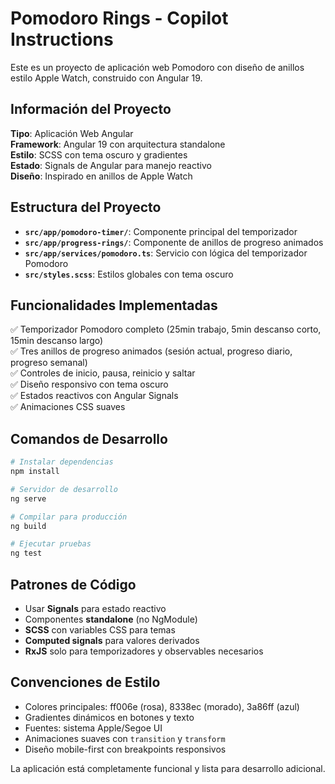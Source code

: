 # Pomodoro Rings - Copilot Instructions

Este es un proyecto de aplicación web Pomodoro con diseño de anillos estilo Apple Watch, construido con Angular 19.

## Información del Proyecto

**Tipo**: Aplicación Web Angular  
**Framework**: Angular 19 con arquitectura standalone  
**Estilo**: SCSS con tema oscuro y gradientes  
**Estado**: Signals de Angular para manejo reactivo  
**Diseño**: Inspirado en anillos de Apple Watch  

## Estructura del Proyecto

- **`src/app/pomodoro-timer/`**: Componente principal del temporizador
- **`src/app/progress-rings/`**: Componente de anillos de progreso animados  
- **`src/app/services/pomodoro.ts`**: Servicio con lógica del temporizador Pomodoro
- **`src/styles.scss`**: Estilos globales con tema oscuro

## Funcionalidades Implementadas

✅ Temporizador Pomodoro completo (25min trabajo, 5min descanso corto, 15min descanso largo)  
✅ Tres anillos de progreso animados (sesión actual, progreso diario, progreso semanal)  
✅ Controles de inicio, pausa, reinicio y saltar  
✅ Diseño responsivo con tema oscuro  
✅ Estados reactivos con Angular Signals  
✅ Animaciones CSS suaves  

## Comandos de Desarrollo

```bash
# Instalar dependencias
npm install

# Servidor de desarrollo  
ng serve

# Compilar para producción
ng build

# Ejecutar pruebas
ng test
```

## Patrones de Código

- Usar **Signals** para estado reactivo
- Componentes **standalone** (no NgModule)
- **SCSS** con variables CSS para temas
- **Computed signals** para valores derivados
- **RxJS** solo para temporizadores y observables necesarios

## Convenciones de Estilo

- Colores principales: ff006e (rosa), 8338ec (morado), 3a86ff (azul)
- Gradientes dinámicos en botones y texto
- Fuentes: sistema Apple/Segoe UI
- Animaciones suaves con `transition` y `transform`
- Diseño mobile-first con breakpoints responsivos

La aplicación está completamente funcional y lista para desarrollo adicional.